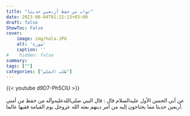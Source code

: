 ```yaml
---
title: "ثواب من حفظ أربعين حديثا"
date: 2023-06-04T01:21:13+03:00
draft: false
ShowToc: False
cover:
    image: img/hala.JPG
    alt: 'صورة'
    caption: ''
#    hidden: false
summary: 
tags: [""]
categories: ["طلب العلم"]
---
```

{{< youtube d9D7-Ph5ClU >}}  
 <br>
عن أبي الحسن الأول
عليه‌السلام قال : قال النبي صلى‌الله‌عليه‌وآله من حفظ من أمتي أربعين حديثا مما
يحتاجون إليه من أمر دينهم بعثه الله عزوجل يوم القيامة فقيها عالما.


